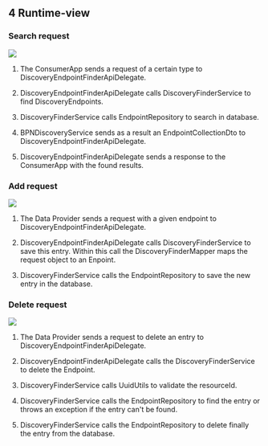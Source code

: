 ## 4 Runtime-view

### Search request

![](/media/image4.PNG)

1.  The ConsumerApp sends a request of a certain type to
    DiscoveryEndpointFinderApiDelegate.

2.  DiscoveryEndpointFinderApiDelegate calls DiscoveryFinderService to
    find DiscoveryEndpoints.

3.  DiscoveryFinderService calls EndpointRepository to search in
    database.

4.  BPNDiscoveryService sends as a result an EndpointCollectionDto to
    DiscoveryEndpointFinderApiDelegate.

5.  DiscoveryEndpointFinderApiDelegate sends a response to the
    ConsumerApp with the found results.

### Add request

![](/media/image5.PNG)

1.  The Data Provider sends a request with a given endpoint to
    DiscoveryEndpointFinderApiDelegate.

2.  DiscoveryEndpointFinderApiDelegate calls DiscoveryFinderService to
    save this entry. Within this call the DiscoveryFinderMapper maps the
    request object to an Enpoint.

3.  DiscoveryFinderService calls the EndpointRepository to save the new
    entry in the database.

### Delete request

![](/media/image6.PNG)

1.  The Data Provider sends a request to delete an entry to
    DiscoveryEndpointFinderApiDelegate.

2.  DiscoveryEndpointFinderApiDelegate calls the DiscoveryFinderService
    to delete the Endpoint.

3.  DiscoveryFinderService calls UuidUtils to validate the resourceId.

4.  DiscoveryFinderService calls the EndpointRepository to find the
    entry or throws an exception if the entry can't be found.

5.  DiscoveryFinderService calls the EndpointRepository to delete
    finally the entry from the database.